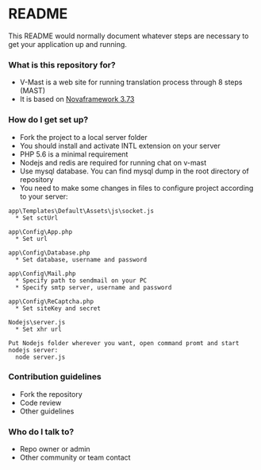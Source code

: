 # README #

This README would normally document whatever steps are necessary to get your application up and running.

### What is this repository for? ###

* V-Mast is a web site for running translation process through 8 steps (MAST)
* It is based on [Novaframework 3.73](http://novaframework.com)

### How do I get set up? ###

* Fork the project to a local server folder
* You should install and activate INTL extension on your server
* PHP 5.6 is a minimal requirement
* Nodejs and redis are required for running chat on v-mast
* Use mysql database. You can find mysql dump in the root directory of repository
* You need to make some changes in files to configure project according to your server:
```
app\Templates\Default\Assets\js\socket.js
  * Set sctUrl

app\Config\App.php
  * Set url

app\Config\Database.php
  * Set database, username and password

app\Config\Mail.php
  * Specify path to sendmail on your PC
  * Specify smtp server, username and password

app\Config\ReCaptcha.php
  * Set siteKey and secret

Nodejs\server.js
  * Set xhr url

Put Nodejs folder wherever you want, open command promt and start nodejs server:
  node server.js
```

### Contribution guidelines ###

* Fork the repository
* Code review
* Other guidelines

### Who do I talk to? ###

* Repo owner or admin
* Other community or team contact
